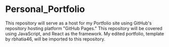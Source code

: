 # Personal_Portfolio
This repository will serve as a host for my Portfolio site using GitHub's repository hosting platform "GitHub Pages." This repository will be covered using JavaScript, and React as the framework. My edited portfolio, template by rbhatia46, will be imported to this repository.
